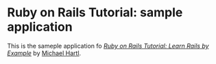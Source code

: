 # Ruby on Rails Tutorial: sample application

This is the sameple application fo [*Ruby on Rails Tutorial: Learn Rails by Example*](http:/railstutorial.org/) by [Michael Hartl](http://michaelhartl.com/).
